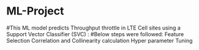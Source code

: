 # ML-Project
#This ML model predicts Throughput throttle in LTE Cell sites using a Support Vector Classifier (SVC) :
#Below steps were followed:
Feature Selection
Correlation and Collinearity  calculation
Hyper parameter Tuning
